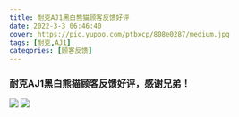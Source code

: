 ```yaml
---
title: 耐克AJ1黑白熊猫顾客反馈好评
date: 2022-3-3 06:46:40
cover: https://pic.yupoo.com/ptbxcp/808e0287/medium.jpg
tags: [耐克,AJ1]
categories: [顾客反馈]
---
```


###  耐克AJ1黑白熊猫顾客反馈好评，感谢兄弟！
![](https://pic.yupoo.com/ptbxcp/49da67d5/db1eeac5.jpg)
![](https://pic.yupoo.com/ptbxcp/808e0287/fb638fa2.jpg)
